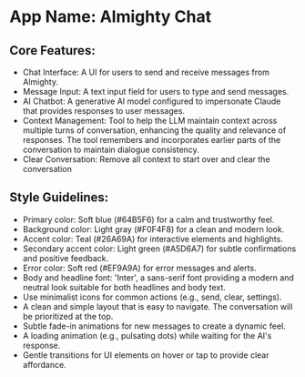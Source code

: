 # **App Name**: Almighty Chat

## Core Features:

- Chat Interface: A UI for users to send and receive messages from Almighty.
- Message Input: A text input field for users to type and send messages.
- AI Chatbot: A generative AI model configured to impersonate Claude that provides responses to user messages.
- Context Management: Tool to help the LLM maintain context across multiple turns of conversation, enhancing the quality and relevance of responses. The tool remembers and incorporates earlier parts of the conversation to maintain dialogue consistency.
- Clear Conversation: Remove all context to start over and clear the conversation

## Style Guidelines:

- Primary color: Soft blue (#64B5F6) for a calm and trustworthy feel.
- Background color: Light gray (#F0F4F8) for a clean and modern look.
- Accent color: Teal (#26A69A) for interactive elements and highlights.
- Secondary accent color: Light green (#A5D6A7) for subtle confirmations and positive feedback.
- Error color: Soft red (#EF9A9A) for error messages and alerts.
- Body and headline font: 'Inter', a sans-serif font providing a modern and neutral look suitable for both headlines and body text.
- Use minimalist icons for common actions (e.g., send, clear, settings).
- A clean and simple layout that is easy to navigate. The conversation will be prioritized at the top.
- Subtle fade-in animations for new messages to create a dynamic feel.
- A loading animation (e.g., pulsating dots) while waiting for the AI's response.
- Gentle transitions for UI elements on hover or tap to provide clear affordance.